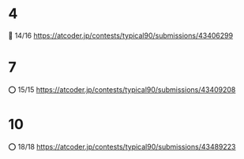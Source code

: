 # 4
🔺 14/16
https://atcoder.jp/contests/typical90/submissions/43406299

# 7
⭕ 15/15
https://atcoder.jp/contests/typical90/submissions/43409208

# 10
⭕ 18/18
https://atcoder.jp/contests/typical90/submissions/43489223

